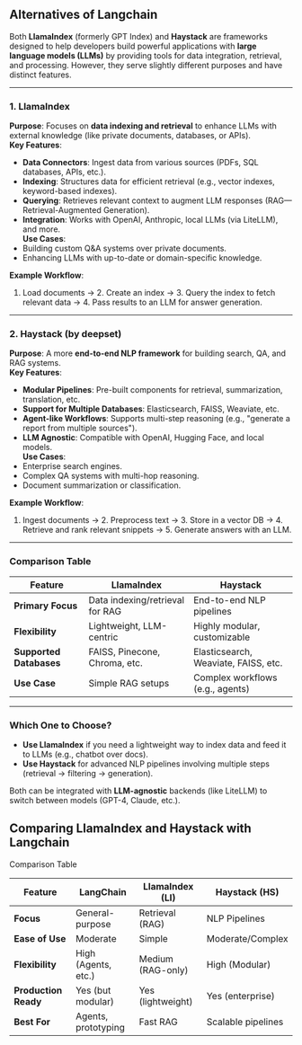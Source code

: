 ## Alternatives of Langchain

Both **LlamaIndex** (formerly GPT Index) and **Haystack** are frameworks designed to help developers build powerful applications with **large language models (LLMs)** by providing tools for data integration, retrieval, and processing. However, they serve slightly different purposes and have distinct features.

---

### **1. LlamaIndex**
**Purpose**: Focuses on **data indexing and retrieval** to enhance LLMs with external knowledge (like private documents, databases, or APIs).  
**Key Features**:  
- **Data Connectors**: Ingest data from various sources (PDFs, SQL databases, APIs, etc.).  
- **Indexing**: Structures data for efficient retrieval (e.g., vector indexes, keyword-based indexes).  
- **Querying**: Retrieves relevant context to augment LLM responses (RAG—Retrieval-Augmented Generation).  
- **Integration**: Works with OpenAI, Anthropic, local LLMs (via LiteLLM), and more.  
**Use Cases**:  
- Building custom Q&A systems over private documents.  
- Enhancing LLMs with up-to-date or domain-specific knowledge.  

**Example Workflow**:  
1. Load documents → 2. Create an index → 3. Query the index to fetch relevant data → 4. Pass results to an LLM for answer generation.  

---

### **2. Haystack (by deepset)**
**Purpose**: A more **end-to-end NLP framework** for building search, QA, and RAG systems.  
**Key Features**:  
- **Modular Pipelines**: Pre-built components for retrieval, summarization, translation, etc.  
- **Support for Multiple Databases**: Elasticsearch, FAISS, Weaviate, etc.  
- **Agent-like Workflows**: Supports multi-step reasoning (e.g., "generate a report from multiple sources").  
- **LLM Agnostic**: Compatible with OpenAI, Hugging Face, and local models.  
**Use Cases**:  
- Enterprise search engines.  
- Complex QA systems with multi-hop reasoning.  
- Document summarization or classification.  

**Example Workflow**:  
1. Ingest documents → 2. Preprocess text → 3. Store in a vector DB → 4. Retrieve and rank relevant snippets → 5. Generate answers with an LLM.  

---

### **Comparison Table**
| Feature               | LlamaIndex                          | Haystack                            |  
|-----------------------|-------------------------------------|-------------------------------------|  
| **Primary Focus**     | Data indexing/retrieval for RAG     | End-to-end NLP pipelines            |  
| **Flexibility**       | Lightweight, LLM-centric            | Highly modular, customizable       |  
| **Supported Databases** | FAISS, Pinecone, Chroma, etc.      | Elasticsearch, Weaviate, FAISS, etc.|  
| **Use Case**          | Simple RAG setups                   | Complex workflows (e.g., agents)    |  

---

### **Which One to Choose?**  
- **Use LlamaIndex** if you need a lightweight way to index data and feed it to LLMs (e.g., chatbot over docs).  
- **Use Haystack** for advanced NLP pipelines involving multiple steps (retrieval → filtering → generation).  

Both can be integrated with **LLM-agnostic** backends (like LiteLLM) to switch between models (GPT-4, Claude, etc.). 

## Comparing LlamaIndex and Haystack with Langchain

Comparison Table

| Feature               | LangChain                          | LlamaIndex (LI)                    | Haystack (HS)                      |
|-----------------------|-------------------------------------|-------------------------------------|-------------------------------------|
| **Focus**             | General-purpose                     | Retrieval (RAG)                     | NLP Pipelines                       |
| **Ease of Use**       | Moderate                            | Simple                              | Moderate/Complex                    |
| **Flexibility**       | High (Agents, etc.)                | Medium (RAG-only)                   | High (Modular)                      |
| **Production Ready**  | Yes (but modular)                  | Yes (lightweight)                   | Yes (enterprise)                    |
| **Best For**          | Agents, prototyping                 | Fast RAG                            | Scalable pipelines                  |





